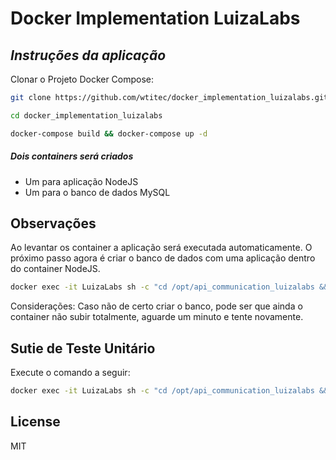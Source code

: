 # Docker Implementation LuizaLabs
## _Instruções da aplicação_

Clonar o Projeto Docker Compose:

```sh
git clone https://github.com/wtitec/docker_implementation_luizalabs.git
```
```sh
cd docker_implementation_luizalabs
```

```sh
docker-compose build && docker-compose up -d
```

##### Dois containers será criados
- Um para aplicação NodeJS
- Um para o banco de dados MySQL


## Observações

Ao levantar os container a aplicação será executada automaticamente.
O próximo passo agora é criar o banco de dados com uma aplicação dentro do container NodeJS.

```sh
docker exec -it LuizaLabs sh -c "cd /opt/api_communication_luizalabs && node createDB.mjs"
```
Considerações: Caso não de certo criar o banco, pode ser que ainda o container não subir totalmente, aguarde um minuto e tente novamente.

## Sutie de Teste Unitário
Execute o comando a seguir:

```sh
docker exec -it LuizaLabs sh -c "cd /opt/api_communication_luizalabs && npm run test"
```

## License

MIT

